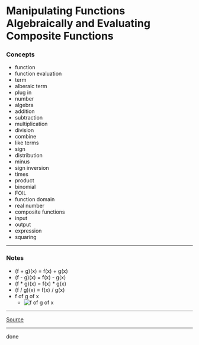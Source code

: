 # Manipulating Functions Algebraically and Evaluating Composite Functions

### Concepts

- function
- function evaluation
- term
- alberaic term
- plug in
- number
- algebra
- addition
- subtraction
- multiplication
- division
- combine
- like terms
- sign
- distribution
- minus
- sign inversion
- times
- product
- binomial
- FOIL
- function domain
- real number
- composite functions
- input
- output
- expression
- squaring

---

### Notes

- (f + g)(x) = f(x) + g(x)
- (f - g)(x) = f(x) - g(x)
- (f * g)(x) = f(x) * g(x)
- (f / g)(x) = f(x) / g(x)
- f of g of x
    - ![f of g of x](https://latex.codecogs.com/svg.latex?(f\circ{g})(x)=f(g(x)))

---

[Source](https://youtu.be/q3zmcFvHxP4)

---

done